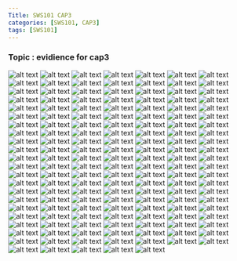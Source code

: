 ```yaml
---
Title: SWS101 CAP3
categories: [SWS101, CAP3]
tags: [SWS101]
---
```


### Topic : evidience for cap3

![alt text](Screenshot_2024-06-13_10-55-19.png) ![alt text](Screenshot_2024-06-13_10_53_43.png) ![alt text](Screenshot_2024-06-13_10_54_55.png) ![alt text](Screenshot_2024-06-13_11-00-26.png) ![alt text](Screenshot_2024-06-13_11-12-58.png) ![alt text](Screenshot_2024-06-13_11-14-19.png) ![alt text](Screenshot_2024-06-13_11-18-59.png) ![alt text](Screenshot_2024-06-13_11-19-32.png) ![alt text](Screenshot_2024-06-13_11-19-45.png) ![alt text](Screenshot_2024-06-13_11-21-43.png) ![alt text](Screenshot_2024-06-13_11-32-36.png) ![alt text](Screenshot_2024-06-13_11-35-23.png) ![alt text](Screenshot_2024-06-13_11-36-14.png) ![alt text](Screenshot_2024-06-13_11_35_39.png) ![alt text](Screenshot_2024-06-13_11_36_09.png) ![alt text](Screenshot_2024-06-13_12-43-43.png) ![alt text](Screenshot_2024-06-13_12-47-31.png) ![alt text](Screenshot_2024-06-13_12-49-56.png) ![alt text](Screenshot_2024-06-13_12-52-27.png) ![alt text](Screenshot_2024-06-13_12-52-37.png) ![alt text](Screenshot_2024-06-13_12-53-02.png) ![alt text](Screenshot_2024-06-13_12-58-24.png) ![alt text](Screenshot_2024-06-13_12_45_36.png) ![alt text](Screenshot_2024-06-13_12_45_43.png) ![alt text](Screenshot_2024-06-13_12_47_18.png) ![alt text](Screenshot_2024-06-13_12_52_21.png) ![alt text](Screenshot_2024-06-13_12_58_46.png) ![alt text](Screenshot_2024-06-13_12_59_08.png) ![alt text](Screenshot_2024-06-13_12_59_43.png) ![alt text](Screenshot_2024-06-13_12_59_52.png) ![alt text](Screenshot_2024-06-13_13-00-18.png) ![alt text](Screenshot_2024-06-13_13-01-27.png) ![alt text](Screenshot_2024-06-13_13-02-12.png) ![alt text](Screenshot_2024-06-13_13-03-02.png) ![alt text](Screenshot_2024-06-13_13-07-28.png) ![alt text](Screenshot_2024-06-13_13-15-21.png) ![alt text](Screenshot_2024-06-13_13-21-45.png) ![alt text](Screenshot_2024-06-13_13-22-18.png) ![alt text](Screenshot_2024-06-13_13-22-55.png) ![alt text](Screenshot_2024-06-13_13-24-42.png) ![alt text](Screenshot_2024-06-13_13-26-29.png) ![alt text](Screenshot_2024-06-13_13-26-38.png) ![alt text](Screenshot_2024-06-13_13-27-28.png) ![alt text](Screenshot_2024-06-13_13-28-00.png) ![alt text](Screenshot_2024-06-13_13-30-51.png) ![alt text](Screenshot_2024-06-13_13-31-38.png) ![alt text](Screenshot_2024-06-13_13-31-59.png) ![alt text](Screenshot_2024-06-13_13-32-21.png) ![alt text](Screenshot_2024-06-13_13-32-54.png) ![alt text](Screenshot_2024-06-13_13_06_06.png) ![alt text](Screenshot_2024-06-13_13_06_07.png) ![alt text](Screenshot_2024-06-13_13_13_42.png) ![alt text](Screenshot_2024-06-13_15-47-22.png) ![alt text](Screenshot_2024-06-13_15-48-44.png) ![alt text](Screenshot_2024-06-13_15-49-02.png) ![alt text](Screenshot_2024-06-13_15-49-47.png) ![alt text](Screenshot_2024-06-13_15-52-24.png) ![alt text](Screenshot_2024-06-13_15-53-43.png) ![alt text](Screenshot_2024-06-13_15-59-03.png) ![alt text](Screenshot_2024-06-13_15_52_58.png) ![alt text](Screenshot_2024-06-13_15_53_03.png) ![alt text](Screenshot_2024-06-13_15_56_40.png) ![alt text](Screenshot_2024-06-13_15_58_49.png) ![alt text](Screenshot_2024-06-13_15_59_10.png) ![alt text](Screenshot_2024-06-13_15_59_16.png) ![alt text](Screenshot_2024-06-13_17_53_05.png) ![alt text](Screenshot_2024-06-13_17_56_33.png) ![alt text](Screenshot_2024-06-13_17_56_47.png) ![alt text](Screenshot_2024-06-13_17_57_03.png) ![alt text](Screenshot_2024-06-13_18_04_07.png) ![alt text](Screenshot_2024-06-13_18_04_52.png) ![alt text](Screenshot_2024-06-13_18_05_33.png) ![alt text](Screenshot_2024-06-13_18_06_24.png) ![alt text](Screenshot_2024-06-13_18_07_51.png) ![alt text](Screenshot_2024-06-13_18_08_51.png) ![alt text](Screenshot_2024-06-13_18_09_59.png) ![alt text](Screenshot_2024-06-13_18_10_26.png) ![alt text](Screenshot_2024-06-13_18_11_06.png) ![alt text](Screenshot_2024-06-13_18_14_09.png) ![alt text](Screenshot_2024-06-13_18_14_39.png) ![alt text](Screenshot_2024-06-13_18_16_32.png) ![alt text](Screenshot_2024-06-13_18_17_13.png) ![alt text](Screenshot_2024-06-13_18_17_28.png) ![alt text](Screenshot_2024-06-13_18_18_06.png) ![alt text](Screenshot_2024-06-13_18_19_45.png) ![alt text](Screenshot_2024-06-13_18_20_53.png) ![alt text](Screenshot_2024-06-13_18_21_29.png) ![alt text](Screenshot_2024-06-13_18_36_35.png) ![alt text](Screenshot_2024-06-13_18_38_18.png) ![alt text](Screenshot_2024-06-13_18_42_09.png) ![alt text](Screenshot_2024-06-13_18_44_03.png) ![alt text](Screenshot_2024-06-13_18_45_43.png) ![alt text](Screenshot_2024-06-13_18_51_27.png) ![alt text](Screenshot_2024-06-13_18_51_54.png) ![alt text](Screenshot_2024-06-13_18_52_02.png) ![alt text](Screenshot_2024-06-13_18_56_43.png) ![alt text](Screenshot_2024-06-13_18_57_14.png) ![alt text](Screenshot_2024-06-13_18_58_06.png) ![alt text](Screenshot_2024-06-13_18_59_26.png) ![alt text](Screenshot_2024-06-13_18_59_53.png) ![alt text](Screenshot_2024-06-13_19_07_03.png) ![alt text](Screenshot_2024-06-14_09-05-46.png) ![alt text](Screenshot_2024-06-14_09-21-28.png) ![alt text](Screenshot_2024-06-14_09-25-08.png) ![alt text](Screenshot_2024-06-14_09-26-43.png) ![alt text](Screenshot_2024-06-14_09-29-12.png) ![alt text](Screenshot_2024-06-14_09-29-41.png) ![alt text](Screenshot_2024-06-14_09-36-27.png) ![alt text](Screenshot_2024-06-14_09-37-25.png) ![alt text](Screenshot_2024-06-14_09-37-46.png) ![alt text](Screenshot_2024-06-14_09-40-15.png) ![alt text](Screenshot_2024-06-14_09-40-47.png) ![alt text](Screenshot_2024-06-14_09-41-31.png) ![alt text](Screenshot_2024-06-14_09-41-40.png) ![alt text](Screenshot_2024-06-14_09_12_34.png) ![alt text](Screenshot_2024-06-14_09_20_49.png) ![alt text](Screenshot_2024-06-14_09_21_46.png) ![alt text](Screenshot_2024-06-14_09_21_51.png) ![alt text](Screenshot_2024-06-14_09_27_39.png) ![alt text](Screenshot_2024-06-14_10-08-39.png) ![alt text](Screenshot_2024-06-14_10-41-12.png) ![alt text](Screenshot_2024-06-14_10-41-28.png) ![alt text](Screenshot_2024-06-14_10-43-03.png) ![alt text](Screenshot_2024-06-14_10-44-11.png) ![alt text](Screenshot_2024-06-14_10-44-23.png) ![alt text](Screenshot_2024-06-14_11-03-06.png) ![alt text](Screenshot_2024-06-14_11-03-23.png) ![alt text](Screenshot_2024-06-14_11-08-17.png) ![alt text](Screenshot_2024-06-14_11-08-30.png) ![alt text](Screenshot_2024-06-14_11-25-40.png) ![alt text](Screenshot_2024-06-14_11-29-18.png) ![alt text](Screenshot_2024-06-14_11-33-13.png) ![alt text](Screenshot_2024-06-14_11-33-59.png) ![alt text](Screenshot_2024-06-14_11-38-06.png) ![alt text](Screenshot_2024-06-14_11-42-44.png) ![alt text](Screenshot_2024-06-14_11-47-16.png) ![alt text](Screenshot_2024-06-14_19-14-44.png) ![alt text](Screenshot_2024-06-14_19-14-57.png) ![alt text](Screenshot_2024-06-14_19-48-13.png) ![alt text](Screenshot_2024-06-14_19-52-41.png) ![alt text](Screenshot_2024-06-14_19-56-14.png) ![alt text](Screenshot_2024-06-14_19-56-31.png) ![alt text](Screenshot_2024-06-14_19-57-38.png) ![alt text](Screenshot_2024-06-14_19-57-48.png) ![alt text](Screenshot_2024-06-14_19-58-32.png) ![alt text](Screenshot_2024-06-14_19-59-09.png) ![alt text](Screenshot_2024-06-14_19-59-26.png) ![alt text](Screenshot_2024-06-14_20-00-02.png) ![alt text](Screenshot_2024-06-14_20-00-52.png) ![alt text](Screenshot_2024-06-14_20-01-02.png) ![alt text](Screenshot_2024-06-14_20-01-11.png) ![alt text](Screenshot_2024-06-14_20-01-31.png)
